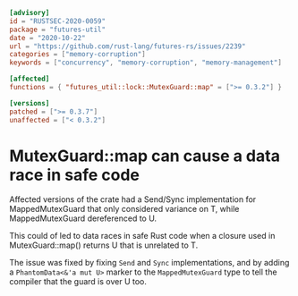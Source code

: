 ```toml
[advisory]
id = "RUSTSEC-2020-0059"
package = "futures-util"
date = "2020-10-22"
url = "https://github.com/rust-lang/futures-rs/issues/2239"
categories = ["memory-corruption"]
keywords = ["concurrency", "memory-corruption", "memory-management"]

[affected]
functions = { "futures_util::lock::MutexGuard::map" = [">= 0.3.2"] }

[versions]
patched = [">= 0.3.7"]
unaffected = ["< 0.3.2"]
```

# MutexGuard::map can cause a data race in safe code
Affected versions of the crate had a Send/Sync implementation for MappedMutexGuard that only considered variance on T, while MappedMutexGuard dereferenced to U.

This could of led to data races in safe Rust code when a closure used in MutexGuard::map() returns U that is unrelated to T.

The issue was fixed by fixing `Send` and `Sync` implementations, and by adding a `PhantomData<&'a mut U>` marker to the `MappedMutexGuard` type to tell the compiler that the guard is over
U too.
